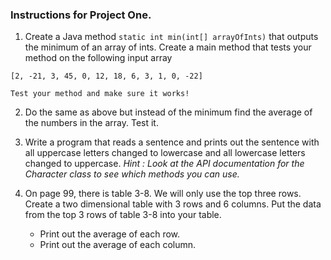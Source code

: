 ### Instructions for Project One.

1. Create a Java method `static int min(int[] arrayOfInts)` that outputs the minimum of an array of ints. Create a main method that tests your method on the following input array

```
[2, -21, 3, 45, 0, 12, 18, 6, 3, 1, 0, -22]
```
    Test your method and make sure it works!

2. Do the same as above but instead of the minimum find the average of the numbers in the array.  Test it.
3. Write a program that reads a sentence and prints out the sentence with all uppercase letters changed to lowercase and all lowercase letters changed to uppercase.
     _Hint :  Look at the API documentation for the  Character  class to see which methods you can use._

4. On page 99, there is table 3-8.  We will only use the top three rows.
   Create a two dimensional table with  3  rows and  6  columns.
   Put the data from the top 3 rows of table 3-8 into your table.

    * Print out the average of each row.
    * Print out the average of each column.